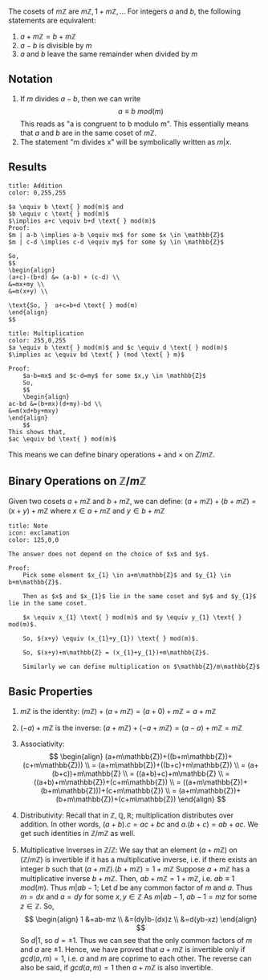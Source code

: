 The cosets of $m\mathbb{Z}$ are $m\mathbb{Z},1+m\mathbb{Z},\dots$
For integers $a$ and $b$, the following statements are equivalent:
1. $a+m\mathbb{Z}=b+m\mathbb{Z}$
2. $a-b$ is divisible by $m$
3. $a$ and $b$ leave the same remainder when divided by $m$

## Notation

1. If $m$ divides $a-b$, then we can write	$$
	a \equiv b \text{ } mod(m)
	$$This reads as "a is congruent to b modulo m". This essentially means that $a$ and $b$ are in the same coset of $m\mathbb{Z}$.
2. The statement "m divides x" will be symbolically written as $m|x$.

## Results

```ad-note
title: Addition
color: 0,255,255

$a \equiv b \text{ } mod(m)$ and
$b \equiv c \text{ } mod(m)$
$\implies a+c \equiv b+d \text{ } mod(m)$
Proof:
$m | a-b \implies a-b \equiv mx$ for some $x \in \mathbb{Z}$
$m | c-d \implies c-d \equiv my$ for some $y \in \mathbb{Z}$

So,
$$
\begin{align}
(a+c)-(b+d) &= (a-b) + (c-d) \\
&=mx+my \\
&=m(x+y) \\

\text{So, }  a+c=b+d \text{ } mod(m)
\end{align}
$$
```

```ad-note
title: Multiplication
color: 255,0,255
$a \equiv b \text{ } mod(m)$ and $c \equiv d \text{ } mod(m)$
$\implies ac \equiv bd \text{ } (mod \text{ } m)$

Proof:
	$a-b=mx$ and $c-d=my$ for some $x,y \in \mathbb{Z}$
	So,
	$$
	\begin{align}
ac-bd &=(b+mx)(d+my)-bd \\
&=m(xd+by+mxy)
\end{align}
	$$
This shows that,
$ac \equiv bd \text{ } mod(m)$
```

This means we can define binary operations $+$ and $\times$ on $Z/m\mathbb{Z}$.

## Binary Operations on $\mathbb{Z}/m\mathbb{Z}$

Given two cosets $a+m\mathbb{Z}$ and $b+m\mathbb{Z}$, we can define:
$(a+m\mathbb{Z})+(b+m\mathbb{Z})=(x+y)+m\mathbb{Z}$ where $x \in a +m\mathbb{Z} \text{ and } y \in b +m\mathbb{Z}$

```ad-note
title: Note
icon: exclamation
color: 125,0,0

The answer does not depend on the choice of $x$ and $y$.

Proof:
	Pick some element $x_{1} \in a+m\mathbb{Z}$ and $y_{1} \in b+m\mathbb{Z}$.
	
	Then as $x$ and $x_{1}$ lie in the same coset and $y$ and $y_{1}$ lie in the same coset.
	
	$x \equiv x_{1} \text{ } mod(m)$ and $y \equiv y_{1} \text{ } mod(m)$.
	
	So, $(x+y) \equiv (x_{1}+y_{1}) \text{ } mod(m)$.
	
	So, $(x+y)+m\mathbb{Z} = (x_{1}+y_{1})+m\mathbb{Z}$.
	
	Similarly we can define multiplication on $\mathbb{Z}/m\mathbb{Z}$
```

## Basic Properties

1. $m\mathbb{Z}$ is the identity:
		$(m\mathbb{Z})+(a+m\mathbb{Z})=(a+0)+m\mathbb{Z}=a+m\mathbb{Z}$
		
2. $(-a) +m\mathbb{Z}$ is the inverse:
		$(a+m\mathbb{Z})+(-a+m\mathbb{Z})=(a-a)+m\mathbb{Z}=m\mathbb{Z}$
		
3. Associativity:	$$
		\begin{align}
(a+m\mathbb{Z})+((b+m\mathbb{Z})+(c+m\mathbb{Z})) \\
= (a+m\mathbb{Z})+((b+c)+m\mathbb{Z}) \\
= (a+(b+c))+m\mathbb{Z} \\
= ((a+b)+c)+m\mathbb{Z} \\
= ((a+b)+m\mathbb{Z})+(c+m\mathbb{Z}) \\
= ((a+m\mathbb{Z})+(b+m\mathbb{Z}))+(c+m\mathbb{Z}) \\
= (a+m\mathbb{Z})+(b+m\mathbb{Z})+(c+m\mathbb{Z})
\end{align}
		$$
4. Distributivity:
	Recall that in $\mathbb{Z},\mathbb{Q},\mathbb{R}$; multiplication distributes over addition. In other words, $(a+b).c=ac+bc$ and $a.(b+c)=ab+ac$. We get such identities in $\mathbb{Z}/m\mathbb{Z}$ as well.
	
5. Multiplicative Inverses in $\mathbb{Z}/\mathbb{Z}$:
	We say that  an element $(a+m\mathbb{Z})$ on $(\mathbb{Z}/m\mathbb{Z})$ is invertible if it has a multiplicative inverse, i.e. if there exists an integer $b$ such that $(a+m\mathbb{Z}).(b+m\mathbb{Z})=1+m\mathbb{Z}$
	Suppose $a+m\mathbb{Z}$ has a multiplicative inverse $b+m\mathbb{Z}$. Then, $ab+m\mathbb{Z} =1 + m\mathbb{Z}$, i.e. $ab \equiv 1 \text{ } mod(m)$.
	Thus $m|ab-1$; Let $d$ be any common factor of $m$ and $a$. 
	Thus $m=dx$ and $a=dy$ for some $x,y \in \mathbb{Z}$
	As $m|ab-1$, $ab-1=mz$ for some $z \in \mathbb{Z}$.
	So, $$
	\begin{align}
1 &=ab-mz \\
&=(dy)b-(dx)z \\
&=d(yb-xz)
\end{align}
	$$
	So $d|1$, so $d=\pm1$. Thus we can see that the only common factors of $m$ and $a$ are $\pm1$.
	Hence, we have proved that $a+m\mathbb{Z}$ is invertible only if $gcd(a,m)=1$, i.e. $a$ and $m$ are coprime to each other.
	The reverse can also be said, if $gcd(a,m)=1$ then $a+m\mathbb{Z}$ is also invertible.
	
